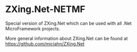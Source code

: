 # ZXing.Net-NETMF

Special version of ZXing.Net which can be used with all .Net MicroFramework projects.

More general information about ZXing.Net can be found at https://github.com/micjahn/ZXing.Net